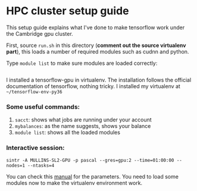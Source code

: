 # HPC cluster setup guide
This setup guide explains what I've done to make tensorflow work under the Cambridge gpu cluster.

First, source ```run.sh``` in this directory (**comment out the source virtualenv part**), this loads a number of required modules such as cudnn and python.

Type ```module list``` to make sure modules are loaded correctly:
```
```


I installed a tensorflow-gpu in virtualenv.
The installation follows the official documentation of tensorflow, nothing tricky.
I installed my virtualenv at ```~/tensorflow-env-py36```

### Some useful commands:
1. ```sacct```: shows what jobs are running under your account
2. ```mybalances```: as the name suggests, shows your balance
3. ```module list```: shows all the loaded modules

### Interactive session:
```sintr -A MULLINS-SL2-GPU -p pascal --gres=gpu:2 --time=01:00:00 --nodes=1 --ntasks=4```

You can check this [manual](https://slurm.schedmd.com/sbatch.html) for the parameters.
You need to load some modules now to make the virtualenv environment work.
